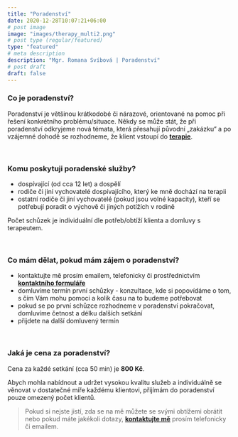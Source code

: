 ```yaml
---
title: "Poradenství"
date: 2020-12-28T10:07:21+06:00
# post image
image: "images/therapy_multi2.png"
# post type (regular/featured)
type: "featured"
# meta description
description: "Mgr. Romana Svíbová | Poradenství"
# post draft
draft: false
---
```


### Co je poradenství?
Poradenství je většinou krátkodobé či nárazové, orientované na pomoc při řešení konkrétního problému/situace. Někdy se může stát, že při poradenství odkryjeme nová témata, která přesahují původní „zakázku“ a po vzájemné dohodě se rozhodneme, že klient vstoupí do [**terapie**](/terapie).

<br>

### Komu poskytuji poradenské služby?
- dospívající (od cca 12 let) a dospělí
- rodiče či jiní vychovatelé dospívajícího, který ke mně dochází na terapii
- ostatní rodiče či jiní vychovatelé (pokud jsou volné kapacity), kteří se potřebují poradit o výchově či jiných potížích v rodině

Počet schůzek je individuální dle potřeb/obtíží klienta a domluvy s terapeutem.

<br>

### Co mám dělat, pokud mám zájem o poradenství?
- kontaktujte mě prosím emailem, telefonicky či prostřednictvím [**kontaktního formuláře**](/contact)
- domluvíme termín první schůzky - konzultace, kde si popovídáme o tom, s čím Vám mohu pomoci a kolik času na to budeme potřebovat
- pokud se po první schůzce rozhodneme v poradenství pokračovat, domluvíme četnost a délku dalších setkání
- přijdete na další domluvený termín

<br>

### Jaká je cena za poradenství?
Cena za každé setkání (cca 50 min) je **800 Kč**. 

Abych mohla nabídnout a udržet vysokou kvalitu služeb a individuálně se věnovat v dostatečné míře každému klientovi, přijímám do poradenství pouze omezený počet klientů.

> Pokud si nejste jistí, zda se na mě můžete se svými obtížemi obrátit nebo pokud máte jakékoli dotazy, [**kontaktujte mě**](/contact) prosím telefonicky či emailem.
